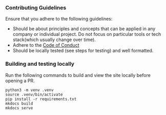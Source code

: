 
### Contributing Guidelines
Ensure that you adhere to the following guidelines:

* Should be about principles and concepts that can be applied in any company or individual project. Do not focus on particular tools or tech stack(which usually change over time).
* Adhere to the [Code of Conduct](./CODE_OF_CONDUCT.md)
* Should be locally tested (see steps for testing) and well formatted.

### Building and testing locally
Run the following commands to build and view the site locally before opening a PR.

```
python3 -m venv .venv
source .venv/bin/activate
pip install -r requirements.txt
mkdocs build
mkdocs serve
```

